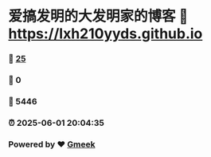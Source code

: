 # 爱搞发明的大发明家的博客 :link: https://lxh210yyds.github.io 
### :page_facing_up: [25](https://lxh210yyds.github.io/tag.html) 
### :speech_balloon: 0 
### :hibiscus: 5446 
### :alarm_clock: 2025-06-01 20:04:35 
### Powered by :heart: [Gmeek](https://github.com/Meekdai/Gmeek)
